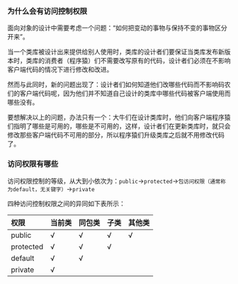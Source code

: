 ### 为什么会有访问控制权限 ###

面向对象的设计中需要考虑一个问题：“如何把变动的事物与保持不变的事物区分开来”。

当一个类库被设计出来提供给别人使用时，类库的设计者们要保证当类库发布新版本时，类库的消费者（程序猿）们不需要改写原有的代码，设计者们必须在不影响客户端代码的情况下进行修改和改进。

然而与此同时，新的问题出现了：设计者们如何知道他们改哪些代码而不影响码农们的客户端代码呢，因为他们并不知道自己设计的类库中哪些代码被客户端使用而哪些没有。

要想解决以上的问题，办法只有一个：大牛们在设计类库时，他们向客户端程序猿们指明了哪些是可用的，哪些是不可用的，这样，设计者们在更新类库时，就只会修改那些客户端代码不可用的部分，所以程序猿们升级类库之后就不用修改代码了。

### 访问权限有哪些 ###

访问权限控制的等级，从大到小依次为：`public`→`protected`→`包访问权限（通常称为default，无关键字）`→`private`

四种访问控制权限之间的异同如下表所示：

|权限|当前类|同包类|子类|其他类|
|:---|:---|:---|:---|:---|
|public|√|√|√|√|
|protected|√|√|√||
|default|√|√|||
|private|√||||
